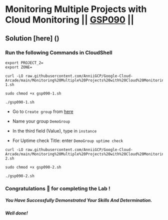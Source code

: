 # Monitoring Multiple Projects with Cloud Monitoring || [GSP090](https://www.cloudskillsboost.google/focuses/621?parent=catalog) ||

## Solution [here] ()

### Run the following Commands in CloudShell
```
export PROJECT_2=
export ZONE=
```
```
curl -LO raw.githubusercontent.com/AnniiGCP/Google-Cloud-Arcade/main/Monitoring%20Multiple%20Projects%20with%20Cloud%20Monitoring/gsp090-1.sh

sudo chmod +x gsp090-1.sh

./gsp090-1.sh
```
* Go to `Create group` from [here](https://console.cloud.google.com/monitoring/groups?)

* Name your group `DemoGroup`

* In the third field (Value), type in `instance`

* For Uptime check Title: enter `DemoGroup uptime check`

```
curl -LO raw.githubusercontent.com/AnniiGCP/Google-Cloud-Arcade/main/Monitoring%20Multiple%20Projects%20with%20Cloud%20Monitoring/gsp090-2.sh

sudo chmod +x gsp090-2.sh

./gsp090-2.sh
```

### Congratulations 🎉 for completing the Lab !

##### *You Have Successfully Demonstrated Your Skills And Determination.*

#### *Well done!*

 

 
